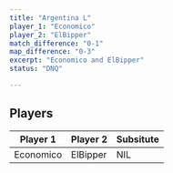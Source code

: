 ```yaml
---
title: "Argentina L"
player_1: "Economico"
player_2: "ElBipper"
match_difference: "0-1"
map_difference: "0-3"
excerpt: "Economico and ElBipper"
status: "DNQ"

---
```

## Players

| Player 1 | Player 2 | Subsitute |
| -- | -- | -- |
| Economico | ElBipper | NIL |
